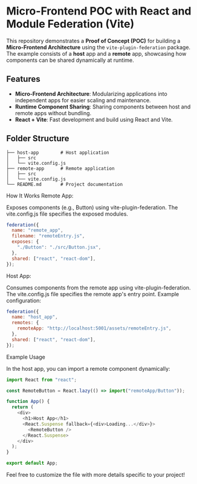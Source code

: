 # Micro-Frontend POC with React and Module Federation (Vite)

This repository demonstrates a **Proof of Concept (POC)** for building a **Micro-Frontend Architecture** using the `vite-plugin-federation` package. The example consists of a **host** app and a **remote** app, showcasing how components can be shared dynamically at runtime.

## Features

- **Micro-Frontend Architecture**: Modularizing applications into independent apps for easier scaling and maintenance.
- **Runtime Component Sharing**: Sharing components between host and remote apps without bundling.
- **React + Vite**: Fast development and build using React and Vite.

## Folder Structure

```
├── host-app        # Host application
│   ├── src
│   └── vite.config.js
├── remote-app      # Remote application
│   ├── src
│   └── vite.config.js
└── README.md       # Project documentation
```

How It Works
Remote App:

Exposes components (e.g., Button) using vite-plugin-federation.
The vite.config.js file specifies the exposed modules.
```JavaScript
federation({
  name: "remote_app",
  filename: "remoteEntry.js",
  exposes: {
    "./Button": "./src/Button.jsx",
  },
  shared: ["react", "react-dom"],
});
```
Host App:

Consumes components from the remote app using vite-plugin-federation.
The vite.config.js file specifies the remote app's entry point.
Example configuration:
```JavaScript
federation({
  name: "host_app",
  remotes: {
    remoteApp: "http://localhost:5001/assets/remoteEntry.js",
  },
  shared: ["react", "react-dom"],
});
```
Example Usage

In the host app, you can import a remote component dynamically:

```JavaScript
import React from "react";

const RemoteButton = React.lazy(() => import("remoteApp/Button"));

function App() {
  return (
    <div>
      <h1>Host App</h1>
      <React.Suspense fallback={<div>Loading...</div>}>
        <RemoteButton />
      </React.Suspense>
    </div>
  );
}

export default App;
```

Feel free to customize the file with more details specific to your project!


